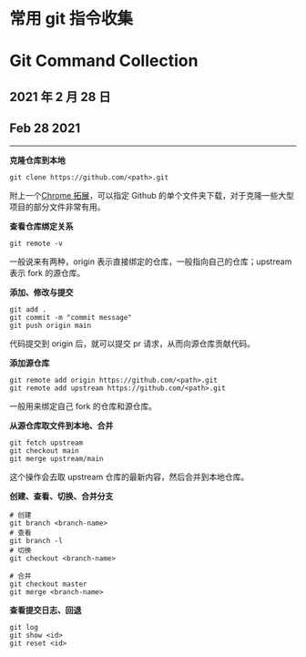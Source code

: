 # 常用 git 指令收集

# Git Command Collection

## 2021 年 2 月 28 日

## Feb 28 2021

---

**克隆仓库到本地**

```shell
git clone https://github.com/<path>.git
```

附上一个[Chrome 拓展](https://chrome.google.com/webstore/detail/gitzip-for-github/ffabmkklhbepgcgfonabamgnfafbdlkn?hl=en)，可以指定 Github 的单个文件夹下载，对于克隆一些大型项目的部分文件非常有用。

**查看仓库绑定关系**

```shell
git remote -v
```

一般说来有两种，origin 表示直接绑定的仓库，一般指向自己的仓库；upstream 表示 fork 的源仓库。

**添加、修改与提交**

```shell
git add .
git commit -m "commit message"
git push origin main
```

代码提交到 origin 后，就可以提交 pr 请求，从而向源仓库贡献代码。

**添加源仓库**

```shell
git remote add origin https://github.com/<path>.git
git remote add upstream https://github.com/<path>.git
```

一般用来绑定自己 fork 的仓库和源仓库。

**从源仓库取文件到本地、合并**

```shell
git fetch upstream
git checkout main
git merge upstream/main
```

这个操作会去取 upstream 仓库的最新内容，然后合并到本地仓库。

**创建、查看、切换、合并分支**

```shell
# 创建
git branch <branch-name>
# 查看
git branch -l
# 切换
git checkout <branch-name>

# 合并
git checkout master
git merge <branch-name>
```

**查看提交日志、回退**

```shell
git log
git show <id>
git reset <id>
```
